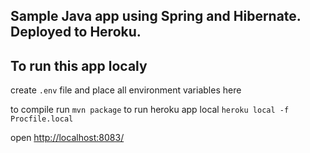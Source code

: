 ## Sample Java app using Spring and Hibernate. Deployed to Heroku.

## To run this app localy

create `.env` file and place all environment variables here

to compile run `mvn package`
to run heroku app local `heroku local -f Procfile.local`

open [http://localhost:8083/](http://localhost:8083/ "Direct link")